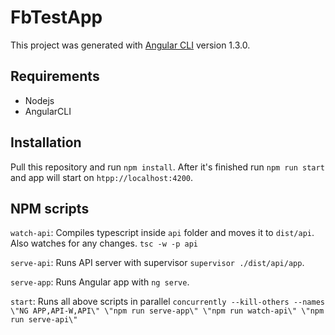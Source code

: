 # FbTestApp

This project was generated with [Angular CLI](https://github.com/angular/angular-cli) version 1.3.0.

## Requirements
  * Nodejs
  * AngularCLI

## Installation

Pull this repository and run `npm install`. After it's finished run `npm run start` and app will start on `htpp://localhost:4200`.

## NPM scripts

`watch-api`: Compiles typescript inside `api` folder and moves it to `dist/api`. Also watches for any changes. `tsc -w -p api`

`serve-api`: Runs API server with supervisor `supervisor ./dist/api/app`.

`serve-app`: Runs Angular app with `ng serve`.

`start`: Runs all above scripts in parallel `concurrently --kill-others --names \"NG APP,API-W,API\" \"npm run serve-app\" \"npm run watch-api\" \"npm run serve-api\"`
